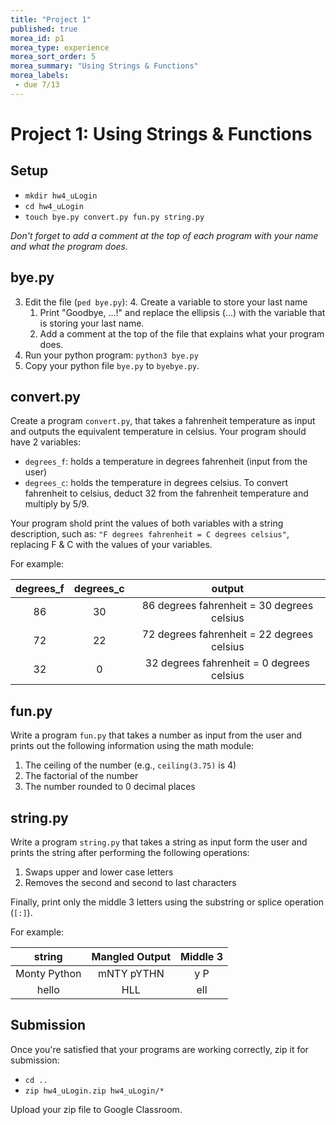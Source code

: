 ```yaml
---
title: "Project 1"
published: true
morea_id: p1
morea_type: experience
morea_sort_order: 5
morea_summary: "Using Strings & Functions"
morea_labels:
 - due 7/13
---
```

# Project 1: Using Strings & Functions
<!--
{% include wod-times.html Rx="<10 min" Av="10-20 min" Sd="20-30 min" DNF="30+ min" %}-->

## Setup

  * `mkdir hw4_uLogin`
  * `cd hw4_uLogin`
  * `touch bye.py convert.py fun.py string.py`

*Don't forget to add a comment at the top of each program with your name and what the program does.*

## bye.py

3. Edit the file (`ped bye.py`):
    4. Create a variable to store your last name
    1. Print "Goodbye, ...!" and replace the ellipsis (...) with the variable that is storing your last name.
    1. Add a comment at the top of the file that explains what your program does.
4. Run your python program: `python3 bye.py`
4. Copy your python file `bye.py` to `byebye.py`.

## convert.py

Create a program `convert.py`, that takes a fahrenheit temperature as input and outputs the equivalent temperature in celsius. Your program should have 2 variables:

  * `degrees_f`: holds a temperature in degrees fahrenheit (input from the user)
  * `degrees_c`: holds the temperature in degrees celsius. To convert fahrenheit to celsius, deduct 32 from the fahrenheit temperature and multiply by 5/9.

Your program shold print the values of both variables with a string description, such as: `"F degrees fahrenheit = C degrees celsius"`, replacing F & C with the values of your variables.

For example:

| **degrees_f** | **degrees_c** | **output** |
|:---:|:---:|:---:|
| 86 | 30 | 86 degrees fahrenheit = 30 degrees celsius |
| 72 | 22 | 72 degrees fahrenheit = 22 degrees celsius |
| 32 | 0 | 32 degrees fahrenheit = 0 degrees celsius |


## fun.py

Write a program `fun.py` that takes a number as input from the user and prints out the following information using the math module:

  1. The ceiling of the number (e.g., `ceiling(3.75)` is 4)
  1. The factorial of the number
  1. The number rounded to 0 decimal places

## string.py

Write a program `string.py` that takes a string as input form the user and prints the string after performing the following operations:

  1. Swaps upper and lower case letters
  1. Removes the second and second to last characters
  
Finally, print only the middle 3 letters using the substring or splice operation (`[:]`).
  
For example:

| **string** | **Mangled Output** | **Middle 3** |
|:---:|:---:|:---:|
| Monty Python | mNTY pYTHN | y P |
| hello | HLL | ell |


## Submission

Once you're satisfied that your programs are working correctly, zip it for submission:

  - `cd ..`
  - `zip hw4_uLogin.zip hw4_uLogin/*`

Upload your zip file to Google Classroom.
